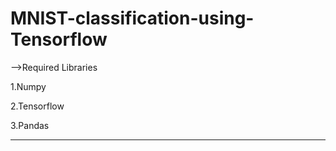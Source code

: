 # MNIST-classification-using-Tensorflow

-->Required Libraries

1.Numpy

2.Tensorflow

3.Pandas

---
